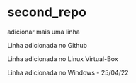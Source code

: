 # second_repo
adicionar mais uma linha


Linha adicionada no Github

Linha adicionada no Linux Virtual-Box

Linha adicionada no Windows - 25/04/22
